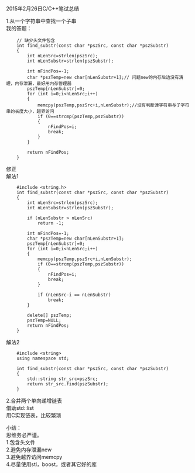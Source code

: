 2015年2月26日C/C++笔试总结<br/>

1.从一个字符串中查找一个子串<br/>
我的答题：<br/>

	    // 缺少头文件包含
	    int find_substr(const char *pszSrc, const char *pszSubstr)
	    {
    		int nLenSrc=strlen(pszSrc);
	    	int nLenSubstr=strlen(pszSubstr);
    		
    		int nFindPos=-1;
	    	char *pszTemp=new char[nLenSubstr+1];// 问题new的内存后边没有清理，内存泄漏，最好用内存管理器
    		pszTemp[nLenSubstr]=0;
    		for (int i=0;i<nLenSrc;i++)
	    	{
			    memcpy(pszTemp,pszSrc+i,nLenSubstr);//没有判断源字符串与子字符串的长度大小，越界访问
    			if (0==strcmp(pszTemp,pszSubstr))
	    		{
    				nFindPos=i;
		    		break;
			    }
    		}
    		
    		return nFindPos;
    	}

修正<br/>
解法1<br/>

	    #include <string.h>
	    int find_substr(const char *pszSrc, const char *pszSubstr)
	    {
    		int nLenSrc=strlen(pszSrc);
	    	int nLenSubstr=strlen(pszSubstr);
    		
		    if (nLenSubstr > nLenSrc)
    			return -1;
		    
		    int nFindPos=-1;
    		char *pszTemp=new char[nLenSubstr+1];
		    pszTemp[nLenSubstr]=0;
	    	for (int i=0;i<nLenSrc;i++)
		    {
	    		memcpy(pszTemp,pszSrc+i,nLenSubstr);
    			if (0==strcmp(pszTemp,pszSubstr))
    			{
	    			nFindPos=i;
		    		break;
	    		}
    			
		    	if (nLenSrc-i == nLenSubstr)
			        break;
    		}

	    	delete[] pszTemp;
    		pszTemp=NULL;
	    	return nFindPos;
	    }

解法2<br/>

		#include <string>
		using namespace std;
		
	    int find_substr(const char *pszSrc, const char *pszSubstr)
	    {
			std::string str_src=pszSrc;
			return str_src.find(pszSubstr);
		}


2.合并两个单向递增链表<br/>
借助std::list<br/>
用C实现链表，比较繁琐<br/>


小结：<br/>
思维务必严谨。<br/>
1.包含头文件<br/>
2.避免内存泄漏new<br/>
3.避免越界访问memcpy<br/>
4.尽量使用stl，boost，或者其它好的库<br/>